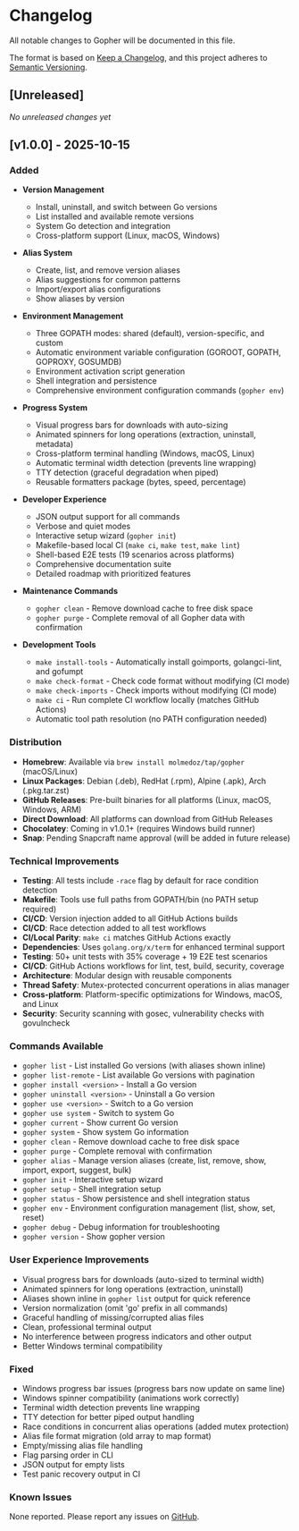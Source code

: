 # Changelog

All notable changes to Gopher will be documented in this file.

The format is based on [Keep a Changelog](https://keepachangelog.com/en/1.0.0/),
and this project adheres to [Semantic Versioning](https://semver.org/spec/v2.0.0.html).

## [Unreleased]

*No unreleased changes yet*

## [v1.0.0] - 2025-10-15

### Added
- **Version Management**
  - Install, uninstall, and switch between Go versions
  - List installed and available remote versions
  - System Go detection and integration
  - Cross-platform support (Linux, macOS, Windows)
  
- **Alias System**
  - Create, list, and remove version aliases
  - Alias suggestions for common patterns
  - Import/export alias configurations
  - Show aliases by version
  
- **Environment Management**
  - Three GOPATH modes: shared (default), version-specific, and custom
  - Automatic environment variable configuration (GOROOT, GOPATH, GOPROXY, GOSUMDB)
  - Environment activation script generation
  - Shell integration and persistence
  - Comprehensive environment configuration commands (`gopher env`)
  
- **Progress System**
  - Visual progress bars for downloads with auto-sizing
  - Animated spinners for long operations (extraction, uninstall, metadata)
  - Cross-platform terminal handling (Windows, macOS, Linux)
  - Automatic terminal width detection (prevents line wrapping)
  - TTY detection (graceful degradation when piped)
  - Reusable formatters package (bytes, speed, percentage)
  
- **Developer Experience**
  - JSON output support for all commands
  - Verbose and quiet modes
  - Interactive setup wizard (`gopher init`)
  - Makefile-based local CI (`make ci`, `make test`, `make lint`)
  - Shell-based E2E tests (19 scenarios across platforms)
  - Comprehensive documentation suite
  - Detailed roadmap with prioritized features
  
- **Maintenance Commands**
  - `gopher clean` - Remove download cache to free disk space
  - `gopher purge` - Complete removal of all Gopher data with confirmation
  
- **Development Tools**
  - `make install-tools` - Automatically install goimports, golangci-lint, and gofumpt
  - `make check-format` - Check code format without modifying (CI mode)
  - `make check-imports` - Check imports without modifying (CI mode)
  - `make ci` - Run complete CI workflow locally (matches GitHub Actions)
  - Automatic tool path resolution (no PATH configuration needed)
  
### Distribution
- **Homebrew**: Available via `brew install molmedoz/tap/gopher` (macOS/Linux)
- **Linux Packages**: Debian (.deb), RedHat (.rpm), Alpine (.apk), Arch (.pkg.tar.zst)
- **GitHub Releases**: Pre-built binaries for all platforms (Linux, macOS, Windows, ARM)
- **Direct Download**: All platforms can download from GitHub Releases
- **Chocolatey**: Coming in v1.0.1+ (requires Windows build runner)
- **Snap**: Pending Snapcraft name approval (will be added in future release)

### Technical Improvements
- **Testing**: All tests include `-race` flag by default for race condition detection
- **Makefile**: Tools use full paths from GOPATH/bin (no PATH setup required)
- **CI/CD**: Version injection added to all GitHub Actions builds
- **CI/CD**: Race detection added to all test workflows
- **CI/Local Parity**: `make ci` matches GitHub Actions exactly
- **Dependencies**: Uses `golang.org/x/term` for enhanced terminal support
- **Testing**: 50+ unit tests with 35% coverage + 19 E2E test scenarios
- **CI/CD**: GitHub Actions workflows for lint, test, build, security, coverage
- **Architecture**: Modular design with reusable components
- **Thread Safety**: Mutex-protected concurrent operations in alias manager
- **Cross-platform**: Platform-specific optimizations for Windows, macOS, and Linux
- **Security**: Security scanning with gosec, vulnerability checks with govulncheck

### Commands Available
- `gopher list` - List installed Go versions (with aliases shown inline)
- `gopher list-remote` - List available Go versions with pagination
- `gopher install <version>` - Install a Go version
- `gopher uninstall <version>` - Uninstall a Go version
- `gopher use <version>` - Switch to a Go version
- `gopher use system` - Switch to system Go
- `gopher current` - Show current Go version
- `gopher system` - Show system Go information
- `gopher clean` - Remove download cache to free disk space
- `gopher purge` - Complete removal with confirmation
- `gopher alias` - Manage version aliases (create, list, remove, show, import, export, suggest, bulk)
- `gopher init` - Interactive setup wizard
- `gopher setup` - Shell integration setup
- `gopher status` - Show persistence and shell integration status
- `gopher env` - Environment configuration management (list, show, set, reset)
- `gopher debug` - Debug information for troubleshooting
- `gopher version` - Show gopher version

### User Experience Improvements
- Visual progress bars for downloads (auto-sized to terminal width)
- Animated spinners for long operations (extraction, uninstall)
- Aliases shown inline in `gopher list` output for quick reference
- Version normalization (omit 'go' prefix in all commands)
- Graceful handling of missing/corrupted alias files
- Clean, professional terminal output
- No interference between progress indicators and other output
- Better Windows terminal compatibility

### Fixed
- Windows progress bar issues (progress bars now update on same line)
- Windows spinner compatibility (animations work correctly)
- Terminal width detection prevents line wrapping
- TTY detection for better piped output handling
- Race conditions in concurrent alias operations (added mutex protection)
- Alias file format migration (old array to map format)
- Empty/missing alias file handling
- Flag parsing order in CLI
- JSON output for empty lists
- Test panic recovery output in CI

### Known Issues
None reported. Please report any issues on [GitHub](https://github.com/molmedoz/gopher/issues).
